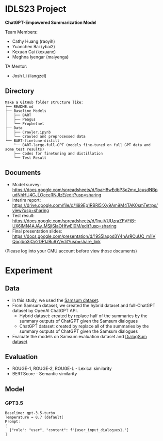 # IDLS23 Project

**ChatGPT-Empowered Summarization Model**

Team Members: 
* Cathy Huang (raoyih)
* Yuanchen Bai (ybai2)
* Kexuan Cai (kexuanc)
* Meghna Iyengar (maiyenga)

TA Mentor:
* Josh Li (liangzel)

## Directory
```
Make a GitHub folder structure like:
├── README.md
├── Baseline Models
│   ├── BART
│   ├── Peagus
│   └── Prophetnet
├── Data
│   ├── Crawler.ipynb
│   └── Crawled and preprocessed data
└── BART-finetune-distill
    └── BART-large-full-GPT (models fine-tuned on full GPT data and some test results)
    ├── Codes for finetuning and distillation
    └── Test Result
```    
    
## Documents 
- Model survey: https://docs.google.com/spreadsheets/d/1oaH8wEdbP3o2mx_IcusdNBpudNhHU4CJLOcceRNJIzE/edit?usp=sharing
- Interim report: https://drive.google.com/file/d/1i99Ep1RBRl5rXy9Am9M4TAK0smTetrps/view?usp=sharing
- Test result: https://docs.google.com/spreadsheets/d/1nuIVUUzraZFVFtB-UX6lMN4AJAy_MSjiSIaOHfwEl0M/edit?usp=sharing
- Final presentation slides: https://docs.google.com/presentation/d/19S5laqod3Y4nArRCuUQ_m1lVQoqlbo3jOy2DF1JBu9Y/edit?usp=share_link

(Please log into your CMU account before view those documents)

# Experiment

## Data
* In this study, we used the [Samsum dataset](https://huggingface.co/datasets/samsum).
* From Samsum dataset, we created the hybrid dataset and full-ChatGPT dataset by OpenAI ChatGPT API.
    * Hybrid dataset: created by replace half of the summaries by the summary outputs of ChatGPT given the Samsum dialogues
    * ChatGPT dataset: created by replace all of the summaries by the summary outputs of ChatGPT given the Samsum dialogues
* Evaluate the models on Samsum evaluation dataset and [DialogSum dataset](https://huggingface.co/datasets/knkarthick/dialogsum).


## Evaluation
* ROUGE-1, ROUGE-2, ROUGE-L - Lexical similarity
* BERTScore - Semantic similarity


## Model 

### GPT3.5
```
Baseline: gpt-3.5-turbo
Temperature = 0.7 (default)
Prompt: 
[
  {"role": "user", "content": f"{user_input_dialogues}."}
]
```
